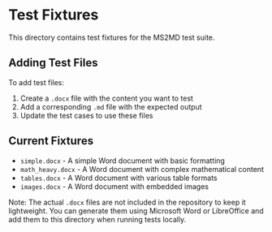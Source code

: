 # Test Fixtures

This directory contains test fixtures for the MS2MD test suite.

## Adding Test Files

To add test files:

1. Create a `.docx` file with the content you want to test
2. Add a corresponding `.md` file with the expected output
3. Update the test cases to use these files

## Current Fixtures

- `simple.docx` - A simple Word document with basic formatting
- `math_heavy.docx` - A Word document with complex mathematical content
- `tables.docx` - A Word document with various table formats
- `images.docx` - A Word document with embedded images

Note: The actual `.docx` files are not included in the repository to keep it lightweight.
You can generate them using Microsoft Word or LibreOffice and add them to this directory
when running tests locally.